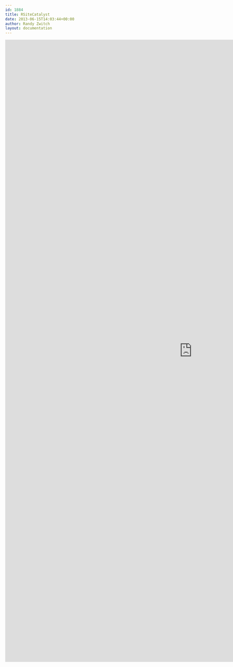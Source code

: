 ```yaml
---
id: 1884
title: RSiteCatalyst
date: 2013-06-15T14:03:44+00:00
author: Randy Zwitch
layout: documentation
---
```


<iframe src="http://randyzwitch.com/RSiteCatalyst" width="1200px" height="2000px" style="border:none;"></iframe>

<!-- <div id="rsitecatalyst"></div> -->
